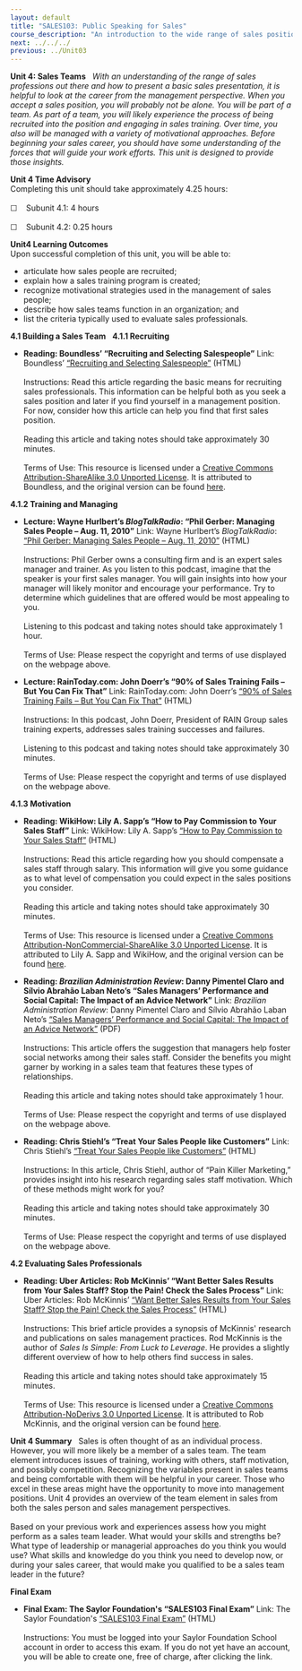 ```yaml
---
layout: default
title: "SALES103: Public Speaking for Sales"
course_description: "An introduction to the wide range of sales positions that are available in the workforce, with insight into how sales professionals are typically managed in terms of compensation and motivational approaches."
next: ../../../
previous: ../Unit03
---
```

**Unit 4: Sales Teams** <span id="4"></span> 
*With an understanding of the range of sales professions out there and
how to present a basic sales presentation, it is helpful to look at the
career from the management perspective. When you accept a sales
position, you will probably not be alone. You will be part of a team. As
part of a team, you will likely experience the process of being
recruited into the position and engaging in sales training. Over time,
you also will be managed with a variety of motivational approaches.
Before beginning your sales career, you should have some understanding
of the forces that will guide your work efforts. This unit is designed
to provide those insights.*

**Unit 4 Time Advisory**  
Completing this unit should take approximately 4.25 hours:  
    
 ☐    Subunit 4.1: 4 hours  
    
 ☐    Subunit 4.2: 0.25 hours

**Unit4 Learning Outcomes**  
Upon successful completion of this unit, you will be able to:
-   articulate how sales people are recruited;
-   explain how a sales training program is created;
-   recognize motivational strategies used in the management of sales
    people;
-   describe how sales teams function in an organization; and
-   list the criteria typically used to evaluate sales professionals.

**4.1 Building a Sales Team** <span id="4.1"></span> 
**4.1.1 Recruiting** <span id="4.1.1"></span> 
-   **Reading: Boundless’ “Recruiting and Selecting Salespeople”**
    Link: Boundless’ [“Recruiting and Selecting
    Salespeople”](https://www.boundless.com/marketing/personal-selling-sales-promotion/managing-the-sales-force/recruiting-and-selecting-salespeople/) (HTML)  
        
     Instructions: Read this article regarding the basic means for
    recruiting sales professionals. This information can be helpful both
    as you seek a sales position and later if you find yourself in a
    management position. For now, consider how this article can help you
    find that first sales position.  
        
     Reading this article and taking notes should take approximately 30
    minutes.  
        
     Terms of Use: This resource is licensed under a [Creative Commons
    Attribution-ShareAlike 3.0 Unported
    License](http://creativecommons.org/licenses/by-sa/3.0/). It is
    attributed to Boundless, and the original version can be found
    [here](https://www.boundless.com/marketing/personal-selling-sales-promotion/managing-the-sales-force/recruiting-and-selecting-salespeople/).

**4.1.2 Training and Managing** <span id="4.1.2"></span> 
-   **Lecture: Wayne Hurlbert’s *BlogTalkRadio*: “Phil Gerber: Managing
    Sales People – Aug. 11, 2010”**
    Link: Wayne Hurlbert’s *BlogTalkRadio*: [“Phil Gerber: Managing
    Sales People – Aug. 11,
    2010”](http://www.blogtalkradio.com/waynehurlbert/2010/08/11/phil-gerber-managing-sales-people) (HTML)  
        
     Instructions: Phil Gerber owns a consulting firm and is an expert
    sales manager and trainer. As you listen to this podcast, imagine
    that the speaker is your first sales manager. You will gain insights
    into how your manager will likely monitor and encourage your
    performance. Try to determine which guidelines that are offered
    would be most appealing to you.  
        
     Listening to this podcast and taking notes should take
    approximately 1 hour.  
        
     Terms of Use: Please respect the copyright and terms of use
    displayed on the webpage above.

-   **Lecture: RainToday.com: John Doerr’s “90% of Sales Training Fails
    – But You Can Fix That”**
    Link: RainToday.com: John Doerr’s [“90% of Sales Training Fails –
    But You Can Fix
    That”](http://player.fm/series/professional-services-marketing-and-selling/90-percent-of-sales-training-fails-but-you-can-fix-that) (HTML)  
        
     Instructions: In this podcast, John Doerr, President of RAIN Group
    sales training experts, addresses sales training successes and
    failures.  
        
     Listening to this podcast and taking notes should take
    approximately 30 minutes.  
        
     Terms of Use: Please respect the copyright and terms of use
    displayed on the webpage above.

**4.1.3 Motivation** <span id="4.1.3"></span> 
-   **Reading: WikiHow: Lily A. Sapp’s “How to Pay Commission to Your
    Sales Staff”**
    Link: WikiHow: Lily A. Sapp’s [“How to Pay Commission to Your Sales
    Staff”](http://www.wikihow.com/Pay-Commissions-to-Your-Sales-Staff) (HTML)  
        
     Instructions: Read this article regarding how you should compensate
    a sales staff through salary. This information will give you some
    guidance as to what level of compensation you could expect in the
    sales positions you consider.  
        
     Reading this article and taking notes should take approximately 30
    minutes.  
        
     Terms of Use: This resource is licensed under a [Creative Commons
    Attribution-NonCommercial-ShareAlike 3.0 Unported
    License](http://creativecommons.org/licenses/by-nc-sa/3.0/). It is
    attributed to Lily A. Sapp and WikiHow, and the original version can
    be found
    [here](http://www.wikihow.com/Pay-Commissions-to-Your-Sales-Staff).

-   **Reading: *Brazilian Administration Review*: Danny Pimentel Claro
    and Sílvio Abrahão Laban Neto’s “Sales Managers’ Performance and
    Social Capital: The Impact of an Advice Network”**
    Link: *Brazilian Administration Review*: Danny Pimentel Claro and
    Sílvio Abrahão Laban Neto’s [“Sales Managers’ Performance and Social
    Capital: The Impact of an Advice
    Network”](http://www.anpad.org.br/periodicos/arq_pdf/a_983.pdf) (PDF)  
        
     Instructions: This article offers the suggestion that managers help
    foster social networks among their sales staff. Consider the
    benefits you might garner by working in a sales team that features
    these types of relationships.  
        
     Reading this article and taking notes should take approximately 1
    hour.  
        
     Terms of Use: Please respect the copyright and terms of use
    displayed on the webpage above.

-   **Reading: Chris Stiehl’s “Treat Your Sales People like Customers”**
    Link: Chris Stiehl’s [“Treat Your Sales People like
    Customers”](http://www.content4reprint.com/business/sales/treat-your-sales-people-like-customers.htm) (HTML)  
        
     Instructions: In this article, Chris Stiehl, author of “Pain Killer
    Marketing,” provides insight into his research regarding sales staff
    motivation. Which of these methods might work for you?  
        
     Reading this article and taking notes should take approximately 30
    minutes.  
        
     Terms of Use: Please respect the copyright and terms of use
    displayed on the webpage above.

**4.2 Evaluating Sales Professionals** <span id="4.2"></span> 
-   **Reading: Uber Articles: Rob McKinnis’ “Want Better Sales Results
    from Your Sales Staff? Stop the Pain! Check the Sales Process”**
    Link: Uber Articles: Rob McKinnis’ [“Want Better Sales Results from
    Your Sales Staff? Stop the Pain! Check the Sales
    Process”](http://uberarticles.com/business/want-better-sales-results-from-your-sales-staff-stop-the-pain-check-the-sales-process-by-rod-mckinnis/) (HTML)  
        
     Instructions: This brief article provides a synopsis of McKinnis'
    research and publications on sales management practices. Rod
    McKinnis is the author of *Sales Is Simple: From Luck to Leverage*.
    He provides a slightly different overview of how to help others find
    success in sales.  
        
     Reading this article and taking notes should take approximately 15
    minutes.  
        
     Terms of Use: This resource is licensed under a [Creative Commons
    Attribution-NoDerivs 3.0 Unported
    License](http://creativecommons.org/licenses/by-nd/3.0/). It is
    attributed to Rob McKinnis, and the original version can be found
    [here](http://uberarticles.com/business/want-better-sales-results-from-your-sales-staff-stop-the-pain-check-the-sales-process-by-rod-mckinnis/).

**Unit 4 Summary** <span id="4.3"></span> 
Sales is often thought of as an individual process. However, you will
more likely be a member of a sales team. The team element introduces
issues of training, working with others, staff motivation, and possibly
competition. Recognizing the variables present in sales teams and being
comfortable with them will be helpful in your career. Those who excel in
these areas might have the opportunity to move into management
positions. Unit 4 provides an overview of the team element in sales from
both the sales person and sales management perspectives.  
    
 Based on your previous work and experiences assess how you might
perform as a sales team leader. What would your skills and strengths be?
What type of leadership or managerial approaches do you think you would
use? What skills and knowledge do you think you need to develop now, or
during your sales career, that would make you qualified to be a sales
team leader in the future?

**Final Exam** <span id="5"></span> 
-   **Final Exam: The Saylor Foundation's “SALES103 Final Exam”**
    Link: The Saylor Foundation's [“SALES103 Final
    Exam”](http://school.saylor.org/mod/quiz/view.php?id=1849) (HTML)  
        
     Instructions: You must be logged into your Saylor Foundation School
    account in order to access this exam. If you do not yet have an
    account, you will be able to create one, free of charge, after
    clicking the link.


